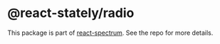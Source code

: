 # @react-stately/radio

This package is part of [react-spectrum](https://github.com/adobe-private/react-spectrum-v3). See the repo for more details.
